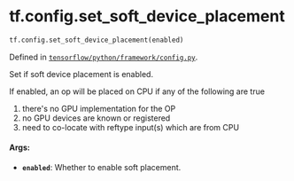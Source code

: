 <div itemscope itemtype="http://developers.google.com/ReferenceObject">
<meta itemprop="name" content="tf.config.set_soft_device_placement" />
<meta itemprop="path" content="Stable" />
</div>

# tf.config.set_soft_device_placement

``` python
tf.config.set_soft_device_placement(enabled)
```



Defined in [`tensorflow/python/framework/config.py`](/code/stable/tensorflow/python/framework/config.py).

Set if soft device placement is enabled.

If enabled, an op will be placed on CPU if any of the following are true
  1. there's no GPU implementation for the OP
  2. no GPU devices are known or registered
  3. need to co-locate with reftype input(s) which are from CPU

#### Args:

* <b>`enabled`</b>: Whether to enable soft placement.
